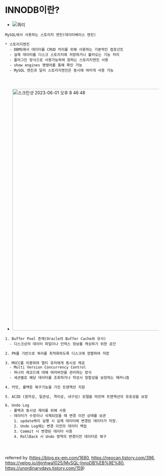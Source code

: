 # INNODB이란?
  - ![쿼리](https://github.com/pnci1029/TIL/assets/81909140/64732701-3ea5-474a-bf3d-1f1b9195f5cb)
  ```
  MySQL에서 사용하는 스토리지 엔진(데이터베이스 엔진)

  * 스토리지엔진
    - DBMS에서 데이터를 CRUD 처리를 위해 사용하는 기본적인 컴포넌트
    - 실제 데이터를 디스크 스토리지에 저장하거나 불러오는 기능 처리
    - 플러그인 방식으로 사용가능하여 원하는 스토리지엔진 사용
    - show engines 명령어를 통해 확인 가능
    - MySQL 엔진과 달리 스토리지엔진은 동시에 여러개 사용 가능
    
  ```
  #  
  - <img width="788" alt="스크린샷 2023-06-01 오후 8 46 48" src="https://github.com/pnci1029/TIL/assets/81909140/cc3e989f-a740-4017-9d1f-973313628c15">
  ```
  1. Buffer Pool 존재(Oracle의 Buffer Cache와 유사)
    - 디스크상의 데이터 파일이나 인덱스 정보를 캐싱하기 위한 공간
    
  2. PK를 기반으로 쿼리를 최적화하도록 디스크에 정렬하여 저장
  
  3. MVCC를 이용하여 멀티 유저에게 동시성 제공
    - Multi Version Concurrency Control
    - 하나의 레코드에 대해 여러버전을 관리하는 방식
    - 세션별로 해당 데이터를 조회하거나 작성시 정합성을 보장하는 메커니즘
  
  4. 커밋, 롤백등 복구기능을 가진 트랜잭션 지원
  
  5. ACID (원자성, 일관성, 격리성, 내구성) 모델을 따르며 트랜잭션의 유효성을 보장
  
  6. Undo Log
    - 롤백과 동시성 제어를 위해 사용
    - 데이터가 수정이나 삭제되었을 때 변경 이전 상태를 보관
      1. update쿼리 실행 시 실제 데이터에 변경된 데이터가 저장.
      2. Undo Log에는 변경 이전의 데이터 백업
      3. Commit 시 변경된 데이터 사용
      4. RollBack 시 Undo 영역의 변경이전 데이터로 복구
  
  
  ```
  #  
  #  
  #  
  referred by (https://blog.ex-em.com/1680, https://neocan.tistory.com/396, https://velog.io/@inhwa1025/MySQL-InnoDB%EB%9E%80, https://unordinarydays.tistory.com/159)
